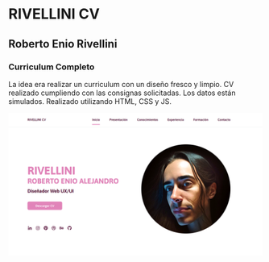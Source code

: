 # RIVELLINI CV
## Roberto Enio Rivellini
### Curriculum Completo
La idea era realizar un curriculum con un diseño fresco y limpio. CV realizado cumpliendo con las consignas solicitadas. Los datos están simulados. Realizado utilizando HTML, CSS y JS.

![preview img](/preview.png)
